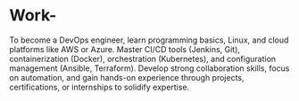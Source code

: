 # Work-
To become a DevOps engineer, learn programming basics, Linux, and cloud platforms like AWS or Azure. Master CI/CD tools (Jenkins, Git), containerization (Docker), orchestration (Kubernetes), and configuration management (Ansible, Terraform). Develop strong collaboration skills, focus on automation, and gain hands-on experience through projects, certifications, or internships to solidify expertise.
